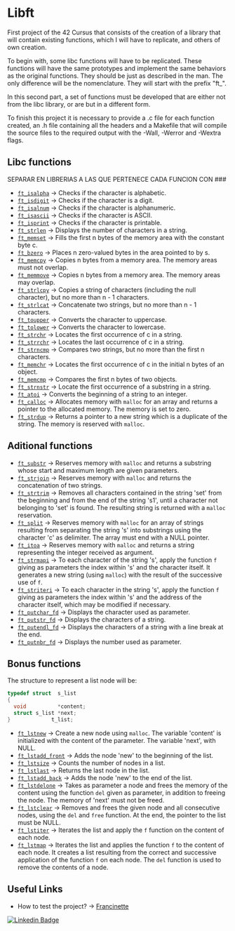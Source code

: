 # Libft

First project of the 42 Cursus that consists of the creation of a library that will contain existing functions, which I will have to replicate, and others of own creation.

To begin with, some libc functions will have to be replicated. These functions will have the same prototypes and implement the same behaviors as the original functions. They should be just as described in the man. The only difference will be the nomenclature. They will start with the prefix "ft_".

In this second part, a set of functions must be developed that are either not from the libc library, or are but in a different form.

To finish this project it is necessary to provide a .c file for each function created, an .h file containing all the headers and a Makefile that will compile the source files to the required output with the -Wall, -Werror and -Wextra flags.

## Libc functions

SEPARAR EN LIBRERIAS A LAS QUE PERTENECE CADA FUNCION CON ###

- [`ft_isalpha`](https://github.com/antoniolopez7217/42Cursus_Libft/blob/main/libft/ft_isalpha.c) -> Checks if the character is alphabetic.
- [`ft_isdigit`](https://github.com/antoniolopez7217/42Cursus_Libft/blob/main/libft/ft_isdigit.c) -> Checks if the character is a digit.
- [`ft_isalnum`](https://github.com/antoniolopez7217/42Cursus_Libft/blob/main/libft/ft_isalnum.c) -> Checks if the character is alphanumeric.
- [`ft_isascii`](https://github.com/antoniolopez7217/42Cursus_Libft/blob/main/libft/ft_isascii.c) -> Checks if the character is ASCII.
- [`ft_isprint`](https://github.com/antoniolopez7217/42Cursus_Libft/blob/main/libft/ft_isprint.c) -> Checks if the character is printable.
- [`ft_strlen`](https://github.com/antoniolopez7217/42Cursus_Libft/blob/main/libft/ft_strlen.c) -> Displays the number of characters in a string.
- [`ft_memset`](https://github.com/antoniolopez7217/42Cursus_Libft/blob/main/libft/ft_memset.c) -> Fills the first n bytes of the memory area with the constant byte c.
- [`ft_bzero`](https://github.com/antoniolopez7217/42Cursus_Libft/blob/main/libft/ft_bzero.c) -> Places n zero-valued bytes in the area pointed to by s.
- [`ft_memcpy`](https://github.com/antoniolopez7217/42Cursus_Libft/blob/main/libft/ft_memcpy.c) -> Copies n bytes from a memory area. The memory areas must not overlap.
- [`ft_memmove`](https://github.com/antoniolopez7217/42Cursus_Libft/blob/main/libft/ft_memmove.c) -> Copies n bytes from a memory area. The memory areas may overlap.
- [`ft_strlcpy`](https://github.com/antoniolopez7217/42Cursus_Libft/blob/main/libft/ft_strlcpy.c) -> Copies a string of characters (including the null character), but no more than n - 1 characters.
- [`ft_strlcat`](https://github.com/antoniolopez7217/42Cursus_Libft/blob/main/libft/ft_strlcat.c) -> Concatenate two strings, but no more than n - 1 characters.
- [`ft_toupper`](https://github.com/antoniolopez7217/42Cursus_Libft/blob/main/libft/ft_toupper.c) -> Converts the character to uppercase.
- [`ft_tolower`](https://github.com/antoniolopez7217/42Cursus_Libft/blob/main/libft/ft_tolower.c) -> Converts the character to lowercase.
- [`ft_strchr`](https://github.com/antoniolopez7217/42Cursus_Libft/blob/main/libft/ft_strchr.c) -> Locates the first occurrence of c in a string.
- [`ft_strrchr`](https://github.com/antoniolopez7217/42Cursus_Libft/blob/main/libft/ft_strrchr.c) -> Locates the last occurrence of c in a string.
- [`ft_strncmp`](https://github.com/antoniolopez7217/42Cursus_Libft/blob/main/libft/ft_strncmp.c) -> Compares two strings, but no more than the first n characters.
- [`ft_memchr`](https://github.com/antoniolopez7217/42Cursus_Libft/blob/main/libft/ft_memchr.c) -> Locates the first occurrence of c in the initial n bytes of an object.
- [`ft_memcmp`](https://github.com/antoniolopez7217/42Cursus_Libft/blob/main/libft/ft_memcmp.c) -> Compares the first n bytes of two objects.
- [`ft_strnstr`](https://github.com/antoniolopez7217/42Cursus_Libft/blob/main/libft/ft_strnstr.c) -> Locate the first occurrence of a substring in a string.
- [`ft_atoi`](https://github.com/antoniolopez7217/42Cursus_Libft/blob/main/libft/ft_atoi.c) -> Converts the beginning of a string to an integer.
- [`ft_calloc`](https://github.com/antoniolopez7217/42Cursus_Libft/blob/main/libft/ft_calloc.c) -> Allocates memory with `malloc` for an array and returns a pointer to the allocated memory. The memory is set to zero.
- [`ft_strdup`](https://github.com/antoniolopez7217/42Cursus_Libft/blob/main/libft/ft_strdup.c) -> Returns a pointer to a new string which is a duplicate of the string. The memory is reserved with `malloc`.

## Aditional functions

- [`ft_substr`](https://github.com/antoniolopez7217/42Cursus_Libft/blob/main/libft/ft_substr.c) -> Reserves memory with `malloc` and returns a substring whose start and maximum length are given parameters.
- [`ft_strjoin`](https://github.com/antoniolopez7217/42Cursus_Libft/blob/main/libft/ft_strjoin.c) -> Reserves memory with `malloc` and returns the concatenation of two strings.
- [`ft_strtrim`](https://github.com/antoniolopez7217/42Cursus_Libft/blob/main/libft/ft_strtrim.c) -> Removes all characters contained in the string 'set' from the beginning and from the end of the string 's1', until a character not belonging to 'set' is found. The resulting string is returned with a `malloc` reservation.
- [`ft_split`](https://github.com/antoniolopez7217/42Cursus_Libft/blob/main/libft/ft_split.c) -> Reserves memory with `malloc` for an array of strings resulting from separating the string 's' into substrings using the character 'c' as delimiter. The array must end with a NULL pointer.
- [`ft_itoa`](https://github.com/antoniolopez7217/42Cursus_Libft/blob/main/libft/ft_itoa.c) -> Reserves memory with `malloc` and returns a string representing the integer received as argument.
- [`ft_strmapi`](https://github.com/antoniolopez7217/42Cursus_Libft/blob/main/libft/ft_strmapi.c) -> To each character of the string 's', apply the function `f` giving as parameters the index within 's' and the character itself. It generates a new string (using `malloc`) with the result of the successive use of `f`.
- [`ft_striteri`](https://github.com/antoniolopez7217/42Cursus_Libft/blob/main/libft/ft_striteri.c) -> To each character in the string 's', apply the function `f` giving as parameters the index within 's' and the address of the character itself, which may be modified if necessary.
- [`ft_putchar_fd`](https://github.com/antoniolopez7217/42Cursus_Libft/blob/main/libft/ft_putchar_fd.c) -> Displays the character used as parameter.
- [`ft_putstr_fd`](https://github.com/antoniolopez7217/42Cursus_Libft/blob/main/libft/ft_putstr_fd.c) -> Displays the characters of a string.
- [`ft_putendl_fd`](https://github.com/antoniolopez7217/42Cursus_Libft/blob/main/libft/ft_putendl_fd.c) -> Displays the characters of a string with a line break at the end.
- [`ft_putnbr_fd`](https://github.com/antoniolopez7217/42Cursus_Libft/blob/main/libft/ft_putnbr_fd.c) -> Displays the number used as parameter.

## Bonus functions

The structure to represent a list node will be:

```C
typedef struct  s_list
{
  void          *content;
  struct s_list *next;
}             t_list;
```

- [`ft_lstnew`](https://github.com/antoniolopez7217/42Cursus_Libft/blob/main/libft/ft_lstnew_bonus.c) -> Create a new node using `malloc`. The variable 'content' is initialized with the content of the parameter. The variable 'next', with NULL.
- [`ft_lstadd_front`](https://github.com/antoniolopez7217/42Cursus_Libft/blob/main/libft/ft_lstadd_front_bonus.c) -> Adds the node 'new' to the beginning of the list.
- [`ft_lstsize`](https://github.com/antoniolopez7217/42Cursus_Libft/blob/main/libft/ft_lstsize_bonus.c) -> Counts the number of nodes in a list.
- [`ft_lstlast`](https://github.com/antoniolopez7217/42Cursus_Libft/blob/main/libft/ft_lstlast_bonus.c) -> Returns the last node in the list.
- [`ft_lstadd_back`](https://github.com/antoniolopez7217/42Cursus_Libft/blob/main/libft/ft_lstadd_back_bonus.c) -> Adds the node 'new' to the end of the list.
- [`ft_lstdelone`](https://github.com/antoniolopez7217/42Cursus_Libft/blob/main/libft/ft_lstdelone_bonus.c) -> Takes as parameter a node and frees the memory of the content using the function `del` given as parameter, in addition to freeing the node. The memory of 'next' must not be freed.
- [`ft_lstclear`](https://github.com/antoniolopez7217/42Cursus_Libft/blob/main/libft/ft_lstclear_bonus.c) -> Removes and frees the given node and all consecutive nodes, using the `del` and `free` function. At the end, the pointer to the list must be NULL.
- [`ft_lstiter`](https://github.com/antoniolopez7217/42Cursus_Libft/blob/main/libft/ft_lstiter_bonus.c) -> Iterates the list and apply the `f` function on the content of each node.
- [`ft_lstmap`](https://github.com/antoniolopez7217/42Cursus_Libft/blob/main/libft/ft_lstmap_bonus.c) -> Iterates the list and applies the function `f` to the content of each node. It creates a list resulting from the correct and successive application of the function `f` on each node. The `del` function is used to remove the contents of a node.

## Useful Links

- How to test the project? -> [Francinette](https://github.com/xicodomingues/francinette)


[![Linkedin Badge](https://img.shields.io/badge/-Linkedin-blue?style=flat&logo=Linkedin&logoColor=white)](https://www.linkedin.com/in/antoniolopezchamorro)
